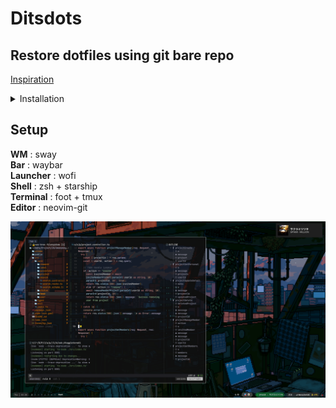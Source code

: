 # Ditsdots

## Restore dotfiles using git bare repo

[Inspiration](https://harfangk.github.io/2016/09/18/manage-dotfiles-with-a-git-bare-repository.html)

<details>
  <summary> Installation </summary>

    ```bash
      alias dfs="/usr/bin/git --git-dir $HOME/.dotfiles/ --work-tree=$HOME"
      git clone --bare git@github.com:etrnal70/ditsdots.git $HOME/.dotfiles
      dfs checkout
      dfs config --local status.showUntrackedFiles no
    ```

</details>

## Setup

**WM** : sway  
**Bar** : waybar  
**Launcher** : wofi  
**Shell** : zsh + starship  
**Terminal** : foot + tmux  
**Editor** : neovim-git

![Desktop](https://github.com/etrnal70/ditsdots/blob/master/pic.png)
